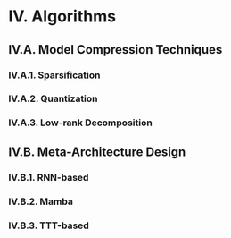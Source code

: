 # IV. Algorithms

## IV.A. Model Compression Techniques

### IV.A.1. Sparsification

### IV.A.2. Quantization

### IV.A.3. Low-rank Decomposition

## IV.B. Meta-Architecture Design

### IV.B.1. RNN-based

### IV.B.2. Mamba

### IV.B.3. TTT-based
